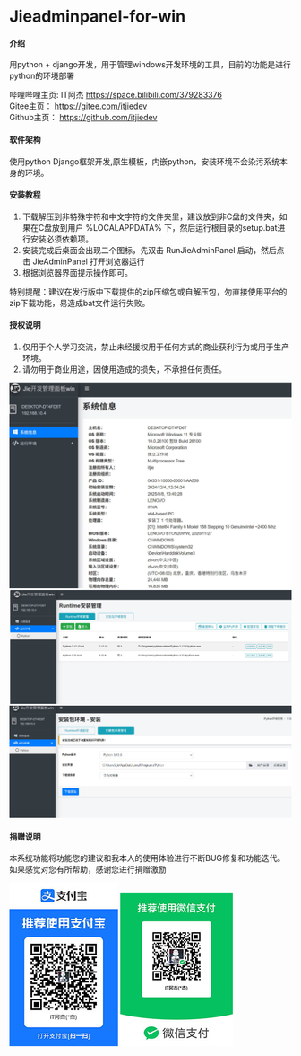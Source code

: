 # Jieadminpanel-for-win

#### 介绍
用python + django开发，用于管理windows开发环境的工具，目前的功能是进行python的环境部署

哔哩哔哩主页:  IT阿杰  https://space.bilibili.com/379283376   
Gitee主页： https://gitee.com/itjiedev    
Github主页： https://github.com/itjiedev  

#### 软件架构
使用python Django框架开发,原生模板，内嵌python，安装环境不会染污系统本身的环境。


#### 安装教程

1.  下载解压到非特殊字符和中文字符的文件夹里，建议放到非C盘的文件夹，如果在C盘放到用户 %LOCALAPPDATA% 下，然后运行根目录的setup.bat进行安装必须依赖项。
2.  安装完成后桌面会出现二个图标，先双击 RunJieAdminPanel 启动，然后点击 JieAdminPanel 打开浏览器运行
3.  根据浏览器界面提示操作即可。

特别提醒：建议在发行版中下载提供的zip压缩包或自解压包，勿直接使用平台的zip下载功能，易造成bat文件运行失败。

#### 授权说明
1. 仅用于个人学习交流，禁止未经援权用于任何方式的商业获利行为或用于生产环境。
2. 请勿用于商业用途，因使用造成的损失，不承担任何责任。  

![当前windows系统详情](Screenshot/systeminfo.jpg)
![以Runtime压缩包方式安装python列表](Screenshot/runtime_list.jpg)
![以installer安装包方式安装python环境](Screenshot/installer_install.jpg)

#### 捐赠说明
本系统功能将功能您的建议和我本人的使用体验进行不断BUG修复和功能迭代。如果感觉对您有所帮助，感谢您进行捐赠激励


![支付宝帐号捐赠](Screenshot/zhifubao.jpg)
![微信帐号捐赠](Screenshot/weixin.jpg)